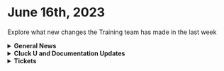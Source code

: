 # June 16th, 2023

Explore what new changes the Training team has made in the last week

<details>

<summary><strong>General News</strong></summary>

* Nothing to see here this week! Enjoy ~~playing Zelda~~ your weekend!

</details>

<details>

<summary><strong>Cluck U and Documentation Updates</strong></summary>

Documentation

* Updated Navigation to highlight Getting Started and Training Pages
* Open Mic - June 9th Video and Page Added
* Updates:
  * SentinelOne: Added information for setting up a service

Cluck U

* Rewst 101 has been Piloted with updates to come! [Sign Up Here!](https://calendly.com/cluck-u/laying-the-foundations-of-automation)
* Pending:
  * Rewst 105 + 106 are content complete and will be scheduled in the coming weeks!
  * More surprises to come! ;)

</details>

<details>

<summary><strong>Tickets</strong></summary>

With the ROC now using Halo for their ticketing system, this is when you should find a ticket created for you!

* [ ] A discussion with a ROC engineer that doesn't result in a fix on first discussion
* [ ] If you have a call to troubleshoot, create workflows or other ROC work
* [ ] For all onboarding or expansion work
* [ ] If a call results in a new workflow idea or request

If you'd like to manually create a ticket yourself, review the "Rewst Support" section at the bottom of this page.

</details>
